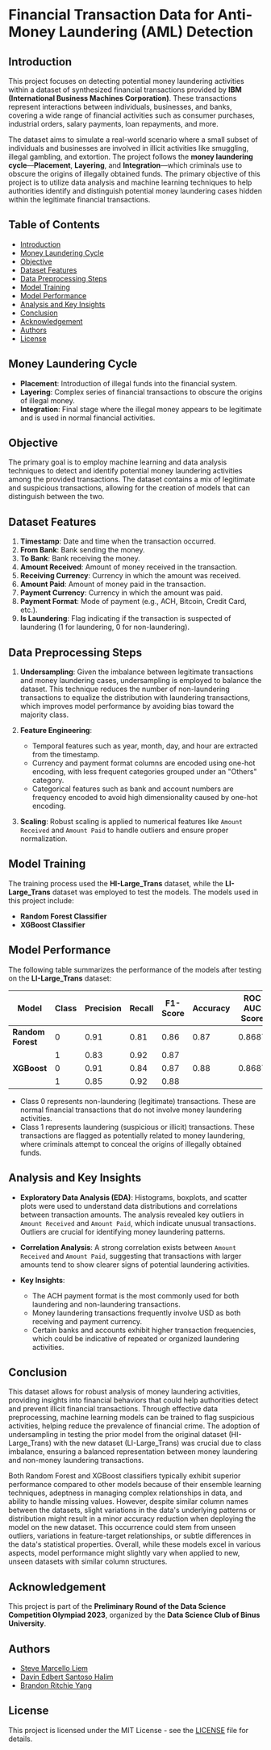# Financial Transaction Data for Anti-Money Laundering (AML) Detection

## Introduction

This project focuses on detecting potential money laundering activities within a dataset of synthesized financial transactions provided by **IBM (International Business Machines Corporation)**. These transactions represent interactions between individuals, businesses, and banks, covering a wide range of financial activities such as consumer purchases, industrial orders, salary payments, loan repayments, and more.

The dataset aims to simulate a real-world scenario where a small subset of individuals and businesses are involved in illicit activities like smuggling, illegal gambling, and extortion. The project follows the **money laundering cycle**—**Placement**, **Layering**, and **Integration**—which criminals use to obscure the origins of illegally obtained funds. The primary objective of this project is to utilize data analysis and machine learning techniques to help authorities identify and distinguish potential money laundering cases hidden within the legitimate financial transactions.

## Table of Contents
- [Introduction](#introduction)
- [Money Laundering Cycle](#money-laundering-cycle)
- [Objective](#objective)
- [Dataset Features](#dataset-features)
- [Data Preprocessing Steps](#data-preprocessing-steps)
- [Model Training](#model-training)
- [Model Performance](#model-performance)
- [Analysis and Key Insights](#analysis-and-key-insights)
- [Conclusion](#conclusion)
- [Acknowledgement](#acknowledgement)
- [Authors](#authors)
- [License](#license)

## Money Laundering Cycle

- **Placement**: Introduction of illegal funds into the financial system.
- **Layering**: Complex series of financial transactions to obscure the origins of illegal money.
- **Integration**: Final stage where the illegal money appears to be legitimate and is used in normal financial activities.

## Objective

The primary goal is to employ machine learning and data analysis techniques to detect and identify potential money laundering activities among the provided transactions. The dataset contains a mix of legitimate and suspicious transactions, allowing for the creation of models that can distinguish between the two.

## Dataset Features

1. **Timestamp**: Date and time when the transaction occurred.
2. **From Bank**: Bank sending the money.
3. **To Bank**: Bank receiving the money.
4. **Amount Received**: Amount of money received in the transaction.
5. **Receiving Currency**: Currency in which the amount was received.
6. **Amount Paid**: Amount of money paid in the transaction.
7. **Payment Currency**: Currency in which the amount was paid.
8. **Payment Format**: Mode of payment (e.g., ACH, Bitcoin, Credit Card, etc.).
9. **Is Laundering**: Flag indicating if the transaction is suspected of laundering (1 for laundering, 0 for non-laundering).

## Data Preprocessing Steps

1. **Undersampling**: Given the imbalance between legitimate transactions and money laundering cases, undersampling is employed to balance the dataset. This technique reduces the number of non-laundering transactions to equalize the distribution with laundering transactions, which improves model performance by avoiding bias toward the majority class.

2. **Feature Engineering**:
   - Temporal features such as year, month, day, and hour are extracted from the timestamp.
   - Currency and payment format columns are encoded using one-hot encoding, with less frequent categories grouped under an "Others" category.
   - Categorical features such as bank and account numbers are frequency encoded to avoid high dimensionality caused by one-hot encoding.
   
3. **Scaling**: Robust scaling is applied to numerical features like `Amount Received` and `Amount Paid` to handle outliers and ensure proper normalization.

## Model Training

The training process used the **HI-Large_Trans** dataset, while the **LI-Large_Trans** dataset was employed to test the models. The models used in this project include:

- **Random Forest Classifier**
- **XGBoost Classifier**

## Model Performance
   
The following table summarizes the performance of the models after testing on the **LI-Large_Trans** dataset:
   
   | Model               | Class | Precision | Recall | F1-Score | Accuracy | ROC AUC Score |
   |---------------------|-------|-----------|--------|----------|----------|---------------|
   | **Random Forest**    | 0     | 0.91      | 0.81   | 0.86     | 0.87     | 0.8687        |
   |                     | 1     | 0.83      | 0.92   | 0.87     |          |               |
   | **XGBoost**          | 0     | 0.91      | 0.84   | 0.87     | 0.88     | 0.8687        |
   |                     | 1     | 0.85      | 0.92   | 0.88     |          |               |

- Class 0 represents non-laundering (legitimate) transactions. These are normal financial transactions that do not involve money laundering activities.
- Class 1 represents laundering (suspicious or illicit) transactions. These transactions are flagged as potentially related to money laundering, where criminals attempt to conceal the origins of illegally obtained funds.

## Analysis and Key Insights

- **Exploratory Data Analysis (EDA)**: Histograms, boxplots, and scatter plots were used to understand data distributions and correlations between transaction amounts. The analysis revealed key outliers in `Amount Received` and `Amount Paid`, which indicate unusual transactions. Outliers are crucial for identifying money laundering patterns.
  
- **Correlation Analysis**: A strong correlation exists between `Amount Received` and `Amount Paid`, suggesting that transactions with larger amounts tend to show clearer signs of potential laundering activities.

- **Key Insights**:
  - The ACH payment format is the most commonly used for both laundering and non-laundering transactions.
  - Money laundering transactions frequently involve USD as both receiving and payment currency.
  - Certain banks and accounts exhibit higher transaction frequencies, which could be indicative of repeated or organized laundering activities.

## Conclusion

This dataset allows for robust analysis of money laundering activities, providing insights into financial behaviors that could help authorities detect and prevent illicit financial transactions. Through effective data preprocessing, machine learning models can be trained to flag suspicious activities, helping reduce the prevalence of financial crime. The adoption of undersampling in testing the prior model from the original dataset (HI-Large_Trans) with the new dataset (LI-Large_Trans) was crucial due to class imbalance, ensuring a balanced representation between money laundering and non-money laundering transactions. 

Both Random Forest and XGBoost classifiers typically exhibit superior performance compared to other models because of their ensemble learning techniques, adeptness in managing complex relationships in data, and ability to handle missing values. However, despite similar column names between the datasets, slight variations in the data's underlying patterns or distribution might result in a minor accuracy reduction when deploying the model on the new dataset. This occurrence could stem from unseen outliers, variations in feature-target relationships, or subtle differences in the data's statistical properties. Overall, while these models excel in various aspects, model performance might slightly vary when applied to new, unseen datasets with similar column structures.

## Acknowledgement

This project is part of the **Preliminary Round of the Data Science Competition Olympiad 2023**, organized by the **Data Science Club of Binus University**.

## Authors
- [Steve Marcello Liem](https://github.com/steveee27)
- [Davin Edbert Santoso Halim](https://github.com/Eddesh)
- [Brandon Ritchie Yang](https://github.com/shdwshftr)
  
## License
This project is licensed under the MIT License - see the [LICENSE](LICENSE) file for details.
